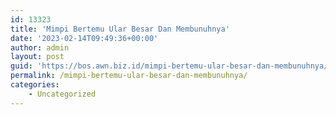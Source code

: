 ```yaml
---
id: 13323
title: 'Mimpi Bertemu Ular Besar Dan Membunuhnya'
date: '2023-02-14T09:49:36+00:00'
author: admin
layout: post
guid: 'https://bos.awn.biz.id/mimpi-bertemu-ular-besar-dan-membunuhnya/'
permalink: /mimpi-bertemu-ular-besar-dan-membunuhnya/
categories:
    - Uncategorized
---
```



